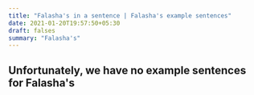 ```yaml
---
title: "Falasha's in a sentence | Falasha's example sentences"
date: 2021-01-20T19:57:50+05:30
draft: falses
summary: "Falasha's"
---
```

## Unfortunately, we have no example sentences for Falasha's                 
